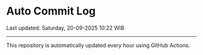 # Auto Commit Log

Last updated: Saturday, 20-09-2025 10:22 WIB

---

This repository is automatically updated every hour using GitHub Actions.
